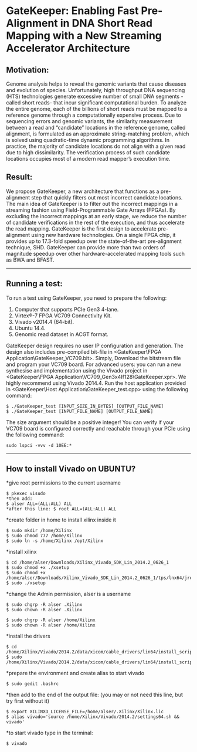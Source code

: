 # **GateKeeper: Enabling Fast Pre-Alignment in DNA Short Read Mapping with a New Streaming Accelerator Architecture**

## Motivation:
Genome analysis helps to reveal the genomic variants that cause diseases and evolution of species. Unfortunately, high throughput DNA sequencing (HTS) technologies generate excessive number of small DNA segments -called short reads- that incur significant computational burden. To analyze the entire genome, each of the billions of short reads must be mapped to a reference genome through a computationally expensive process. Due to sequencing errors and genomic variants, the similarity measurement between a read and “candidate” locations in the reference genome, called alignment, is formulated as an approximate string-matching problem, which is solved using quadratic-time dynamic programming algorithms. In practice, the majority of candidate locations do not align with a given read due to high dissimilarity. The verification process of such candidate locations occupies most of a modern read mapper’s execution time. 
## Result:
We propose GateKeeper, a new architecture that functions as a pre-alignment step that quickly filters out most incorrect candidate locations. The main idea of GateKeeper is to filter out the incorrect mappings in a streaming fashion using Field-Programmable Gate Arrays (FPGAs). By excluding the incorrect mappings at an early stage, we reduce the number of candidate verifications in the rest of the execution, and thus accelerate the read mapping. GateKeeper is the first design to accelerate pre-alignment using new hardware technologies. On a single FPGA chip, it provides up to 17.3-fold speedup over the state-of-the-art pre-alignment technique, SHD. GateKeeper can provide more than two orders of magnitude speedup over other hardware-accelerated mapping tools such as BWA and BFAST. 


***

## Running a test:
To run a test using GateKeeper, you need to prepare the following:
1. Computer that supports PCIe Gen3 4-lane.
2. Virtex®-7 FPGA VC709 Connectivity Kit.
3. Vivado v2014.4 (64-bit).
4. Ubuntu 14.4.
5. Genomic read dataset in ACGT format.

GateKeeper design requires no user IP configuration and generation. The design also includes pre-compiled bit-file in
<GateKeeper\FPGA Application\GateKeeper_VC709.bit>.
Simply, Download the bitstream file and program your VC709 board. For advanced users: you can run a new synthesise and implementation using the Vivado project in <GateKeeper\FPGA Application\VC709_Gen3x4If128\GateKeeper.xpr>. We highly recommend using Vivado 2014.4. 
Run the host application provided in <GateKeeper\Host Application\GateKeeper_test.cpp> using the following command:

```
$ ./GateKeeper_test [INPUT_SIZE_IN_BYTES] [OUTPUT_FILE_NAME]
$ ./GateKeeper_test [INPUT_FILE_NAME] [OUTPUT_FILE_NAME]
```
The size argument should be a positive integer!
You can verify if your VC709 board is configured correctly and reachable through your PCIe using the following command:

```
sudo lspci -vvv -d 10EE:*
```


***

## How to install Vivado on UBUNTU?
*give root permissions to the current username
```
$ pkexec visudo
*then add: 
$ alser ALL=(ALL:ALL) ALL
*after this line: $ root ALL=(ALL:ALL) ALL
```

*create folder in home to install xilinx inside it
```
$ sudo mkdir /home/Xilinx
$ sudo chmod 777 /home/Xilinx
$ sudo ln -s /home/Xilinx /opt/Xilinx
```

*install xilinx
```
$ cd /home/alser/Downloads/Xilinx_Vivado_SDK_Lin_2014.2_0626_1 
$ sudo chmod +x ./xsetup
$ sudo chmod +x /home/alser/Downloads/Xilinx_Vivado_SDK_Lin_2014.2_0626_1/tps/lnx64/jre/bin
$ sudo ./xsetup 
```
*change the Admin permission, alser is a username
```
$ sudo chgrp -R alser .Xilinx
$ sudo chown -R alser .Xilinx

$ sudo chgrp -R alser /home/Xilinx
$ sudo chown -R alser /home/Xilinx
```
*install the drivers
```
$ cd /home/Xilinx/Vivado/2014.2/data/xicom/cable_drivers/lin64/install_script/install_drivers/
$ sudo /home/Xilinx/Vivado/2014.2/data/xicom/cable_drivers/lin64/install_script/install_drivers/install_drivers
```
*prepare the environment and create alias to start vivado
```
$ sudo gedit .bashrc
```
*then add to the end of the output file:
(you may or not need this line, but try first without it)
```
$ export XILINXD_LICENSE_FILE=/home/alser/.Xilinx/Xilinx.lic
$ alias vivado='source /home/Xilinx/Vivado/2014.2/settings64.sh && vivado'
```
*to start vivado type in the terminal: 
```
$ vivado
````
